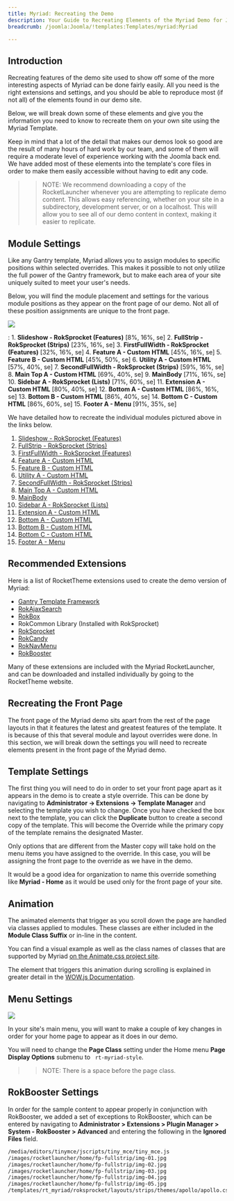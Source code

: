 ```yaml
---
title: Myriad: Recreating the Demo
description: Your Guide to Recreating Elements of the Myriad Demo for Joomla
breadcrumb: /joomla:Joomla/!templates:Templates/myriad:Myriad

---
```


Introduction
-----

Recreating features of the demo site used to show off some of the more interesting aspects of Myriad can be done fairly easily. All you need is the right extensions and settings, and you should be able to reproduce most (if not all) of the elements found in our demo site.

Below, we will break down some of these elements and give you the information you need to know to recreate them on your own site using the Myriad Template.

Keep in mind that a lot of the detail that makes our demos look so good are the result of many hours of hard work by our team, and some of them will require a moderate level of experience working with the Joomla back end. We have added most of these elements into the template's core files in order to make them easily accessible without having to edit any code.

>> NOTE: We recommend downloading a copy of the RocketLauncher whenever you are attempting to replicate demo content. This allows easy referencing, whether on your site in a subdirectory, development server, or on a localhost. This will allow you to see all of our demo content in context, making it easier to replicate.

Module Settings
-----

Like any Gantry template, Myriad allows you to assign modules to specific positions within selected overrides. This makes it possible to not only utilize the full power of the Gantry framework, but to make each area of your site uniquely suited to meet your user's needs.

Below, you will find the module placement and settings for the various module positions as they appear on the front page of our demo. Not all of these position assignments are unique to the front page.

![][template2]

:   1. **Slideshow - RokSprocket (Features)**  [8%, 16%, se]
    2. **FullStrip - RokSprocket (Strips)**  [23%, 16%, se]
    3. **FirstFullWidth - RokSprocket (Features)**  [32%, 16%, se]
    4. **Feature A - Custom HTML**  [45%, 16%, se]
    5. **Feature B - Custom HTML**  [45%, 50%, se]
    6. **Utility A - Custom HTML**  [57%, 40%, se]
    7. **SecondFullWidth - RokSprocket (Strips)**  [59%, 16%, se]
    8. **Main Top A - Custom HTML**  [69%, 40%, se]
    9. **MainBody**  [71%, 16%, se]
    10. **Sidebar A - RokSprocket (Lists)**  [71%, 60%, se]
    11. **Extension A - Custom HTML**  [80%, 40%, se]
    12. **Bottom A - Custom HTML** [86%, 16%, se]
    13. **Bottom B - Custom HTML** [86%, 40%, se]
    14. **Bottom C - Custom HTML** [86%, 60%, se]
    15. **Footer A - Menu** [91%, 35%, se]

We have detailed how to recreate the individual modules pictured above in the links below.

1. [Slideshow - RokSprocket (Features)](demo_module_1.md)
2. [FullStrip - RokSprocket (Strips)](demo_module_2.md)
3. [FirstFullWidth - RokSprocket (Features)](demo_module_3.md)
4. [Feature A - Custom HTML](demo_module_4.md)
5. [Feature B - Custom HTML](demo_module_5.md)
6. [Utility A - Custom HTML](demo_module_6.md)
7. [SecondFullWidth - RokSprocket (Strips)](demo_module_7.md)
8. [Main Top A - Custom HTML](demo_module_8.md)
9. [MainBody](demo_module_9.md)
10. [Sidebar A - RokSprocket (Lists)](demo_module_10.md)
11. [Extension A - Custom HTML](demo_module_11.md)
12. [Bottom A - Custom HTML](demo_module_12.md)
13. [Bottom B - Custom HTML](demo_module_13.md)
14. [Bottom C - Custom HTML](demo_module_14.md)
15. [Footer A - Menu](demo_module_15.md)

Recommended Extensions
-----

Here is a list of RocketTheme extensions used to create the demo version of Myriad:

* [Gantry Template Framework][gantry]
* [RokAjaxSearch][rokajaxsearch]
* [RokBox][rokbox]
* RokCommon Library (Installed with RokSprocket)
* [RokSprocket][roksprocket]
* [RokCandy][rokcandy]
* [RokNavMenu][roknavmenu]
* [RokBooster][rokbooster]

Many of these extensions are included with the Myriad RocketLauncher, and can be downloaded and installed individually by going to the RocketTheme website.

Recreating the Front Page
-----

The front page of the Myriad demo sits apart from the rest of the page layouts in that it features the latest and greatest features of the template. It is because of this that several module and layout overrides were done. In this section, we will break down the settings you will need to recreate elements present in the front page of the Myriad demo.

Template Settings
-----

The first thing you will need to do in order to set your front page apart as it appears in the demo is to create a style override. This can be done by navigating to **Administrator -> Extensions -> Template Manager** and selecting the template you wish to change.  Once you have checked the box next to the template, you can click the **Duplicate** button to create a second copy of the template. This will become the Override while the primary copy of the template remains the designated Master.

Only options that are different from the Master copy will take hold on the menu items you have assigned to the override. In this case, you will be assigning the front page to the override as we have in the demo.

It would be a good idea for organization to name this override something like **Myriad - Home** as it would be used only for the front page of your site.

Animation
-----

The animated elements that trigger as you scroll down the page are handled via classes applied to modules. These classes are either included in the **Module Class Suffix** or in-line in the content.

You can find a visual example as well as the class names of classes that are supported by Myriad [on the Animate.css project site][animation].

The element that triggers this animation during scrolling is explained in greater detail in the [WOW.js Documentation][animation2].

Menu Settings
-----

![][mainmenu]

In your site's main menu, you will want to make a couple of key changes in order for your home page to appear as it does in our demo.

You will need to change the **Page Class** setting under the Home menu **Page Display Options** submenu to ` rt-myriad-style`. 

>> NOTE: There is a space before the page class.

RokBooster Settings
-----

In order for the sample content to appear properly in conjunction with RokBooster, we added a set of exceptions to RokBooster, which can be entered by navigating to **Administrator > Extensions > Plugin Manager > System - RokBooster > Advanced** and entering the following in the **Ignored Files** field.

~~~ .html
/media/editors/tinymce/jscripts/tiny_mce/tiny_mce.js
/images/rocketlauncher/home/fp-fullstrip/img-01.jpg
/images/rocketlauncher/home/fp-fullstrip/img-02.jpg
/images/rocketlauncher/home/fp-fullstrip/img-03.jpg
/images/rocketlauncher/home/fp-fullstrip/img-04.jpg
/images/rocketlauncher/home/fp-fullstrip/img-05.jpg
/templates/rt_myriad/roksprocket/layouts/strips/themes/apollo/apollo.css
~~~

[gantry]: http://gantry-framework.org/download
[rokajaxsearch]: http://www.rockettheme.com/joomla/extensions/rokajaxsearch
[rokbox]: http://www.rockettheme.com/joomla/extensions/rokbox
[roksprocket]: http://www.rockettheme.com/joomla/extensions/roksprocket
[template2]: assets/myriad2.jpeg
[demooverride]: demo_override.md
[template]: assets/myriad.jpeg
[roknavmenu]: http://www.rockettheme.com/joomla/extensions/roknavmenu
[rokbooster]: http://www.rockettheme.com/joomla/extensions/rokbooster
[rokcandy]: http://www.rockettheme.com/joomla/extensions/rokcandy
[module1]: demo_module_1.md
[module2]: demo_module_2.md
[module3]: demo_module_3.md
[module4]: demo_module_4.md
[module5]: demo_module_5.md
[module6]: demo_module_6.md
[module7]: demo_module_7.md
[module8]: demo_module_8.md
[module9]: demo_module_9.md
[module10]: demo_module_10.md
[module11]: demo_module_11.md
[module12]: demo_module_12.md
[module13]: demo_module_13.md
[module14]: demo_module_14.md
[module15]: demo_module_15.md
[module16]: demo_module_16.md
[module17]: demo_module_17.md
[module18]: demo_module_18.md
[module19]: demo_module_19.md
[module20]: demo_module_20.md
[module21]: demo_module_21.md
[module22]: demo_module_22.md
[module23]: demo_module_23.md
[mainmenu]: assets/menu_1.jpeg
[article]: assets/article.jpg
[demo11]: assets/demo_10.jpeg
[mobile]: assets/mobilemenu.jpeg
[mobile2]: mobilemenu.md
[sidepanelmodule]: demo_module_10.md
[sidepanel]: assets/sidepanel.jpeg
[animation]: http://daneden.github.io/animate.css/
[animation2]: http://mynameismatthieu.com/WOW/docs.html
